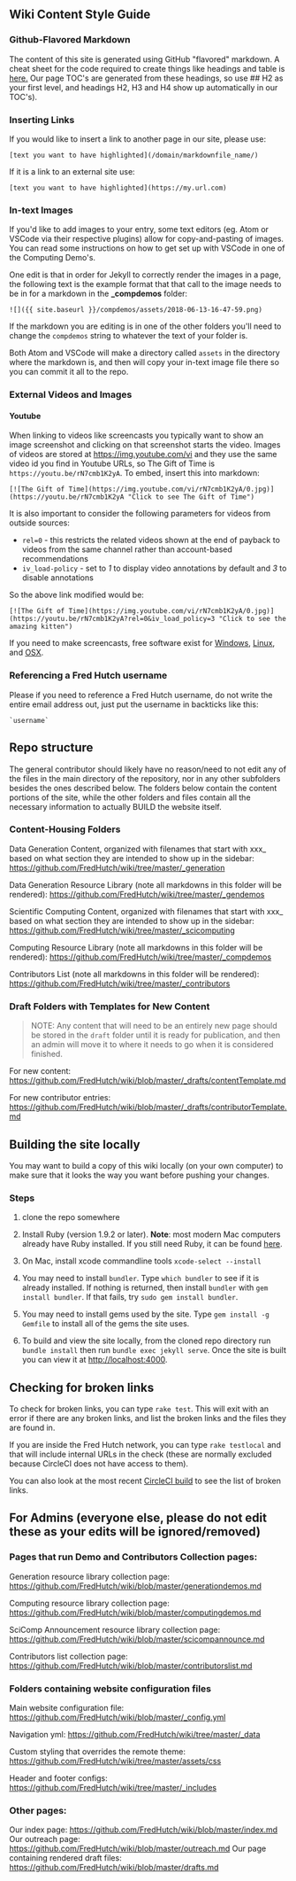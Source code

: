## Wiki Content Style Guide
### Github-Flavored Markdown
The content of this site is generated using GitHub "flavored" markdown.  A cheat sheet for the code required to create things like headings and table is [here.](https://github.com/adam-p/markdown-here/wiki/Markdown-Cheatsheet) Our page TOC's are generated from these headings, so use ## H2 as your first level, and headings H2, H3 and H4 show up automatically in our TOC's).

### Inserting Links

If you would like to insert a link to another page in our site, please use:  
```
[text you want to have highlighted](/domain/markdownfile_name/)
```

If it is a link to an external site use:  
```
[text you want to have highlighted](https://my.url.com)
```


### In-text Images
If you'd like to add images to your entry, some text editors (eg. Atom or VSCode via their respective plugins) allow for copy-and-pasting of images.  You can read some instructions on how to get set up with VSCode in one of the Computing Demo's.  

One edit is that in order for Jekyll to correctly render the images in a page, the following text is the example format that that call to the image needs to be in for a markdown in the **_compdemos** folder:
```
![]({{ site.baseurl }}/compdemos/assets/2018-06-13-16-47-59.png)
```
If the markdown you are editing is in one of the other folders you'll need to change the `compdemos` string to whatever the text of your folder is.  

Both Atom and VSCode will make a directory called `assets` in the directory where the markdown is, and then will copy your in-text image file there so you can commit it all to the repo.  

### External Videos and Images

#### Youtube

When linking to videos like screencasts you typically want to show an image screenshot and clicking on that screenshot starts the video. Images of videos are stored at https://img.youtube.com/vi and they use the same video id you find in Youtube URLs, so The Gift of Time is ```https://youtu.be/rN7cmb1K2yA```. To embed, insert this into markdown:

    [![The Gift of Time](https://img.youtube.com/vi/rN7cmb1K2yA/0.jpg)](https://youtu.be/rN7cmb1K2yA "Click to see The Gift of Time")

It is also important to consider the following parameters for videos from outside sources:
* `rel=0` - this restricts the related videos shown at the end of payback to videos from the same channel rather than account-based recommendations
* `iv_load-policy` - set to *1* to display video annotations by default and *3* to disable annotations

So the above link modified would be:

    [![The Gift of Time](https://img.youtube.com/vi/rN7cmb1K2yA/0.jpg)](https://youtu.be/rN7cmb1K2yA?rel=0&iv_load_policy=3 "Click to see the amazing kitten")

If you need to make screencasts, free software exist for [Windows](https://www.apowersoft.com/free-online-screen-recorder), [Linux](https://launchpad.net/kazam), and [OSX](https://www.webascender.com/blog/free-screencast-software-built-right-mac-os-x/).

### Referencing a Fred Hutch username
Please if you need to reference a Fred Hutch username, do not write the entire email address out, just put the username in backticks like this:

```
`username`
```

## Repo structure
The general contributor should likely have no reason/need to not edit any of the files in the main directory of the repository, nor in any other subfolders besides the ones described below.  The folders below contain the content portions of the site, while the other folders and files contain all the necessary information to actually BUILD the website itself.  

### Content-Housing Folders
Data Generation Content, organized with filenames that start with xxx_ based on what section they are intended to show up in the sidebar: https://github.com/FredHutch/wiki/tree/master/_generation

Data Generation Resource Library (note all markdowns in this folder will be rendered): https://github.com/FredHutch/wiki/tree/master/_gendemos

Scientific Computing Content, organized with filenames that start with xxx_ based on what section they are intended to show up in the sidebar: https://github.com/FredHutch/wiki/tree/master/_scicomputing

Computing Resource Library (note all markdowns in this folder will be rendered): https://github.com/FredHutch/wiki/tree/master/_compdemos

Contributors List (note all markdowns in this folder will be rendered): https://github.com/FredHutch/wiki/tree/master/_contributors


###  Draft Folders with Templates for New Content
>NOTE:  Any content that will need to be an entirely new page should be stored in the `draft` folder until it is ready for publication, and then an admin will move it to where it needs to go when it is considered finished.  

For new content: https://github.com/FredHutch/wiki/blob/master/_drafts/contentTemplate.md

For new contributor entries: https://github.com/FredHutch/wiki/blob/master/_drafts/contributorTemplate.md


## Building the site locally

You may want to build a copy of this wiki locally (on your own computer) to make sure that it looks the way you want before pushing your changes.

### Steps

1. clone the repo somewhere
1. Install Ruby (version 1.9.2 or later).
**Note**: most modern Mac computers already have Ruby installed. If you still need Ruby,
it can be found [here](https://www.ruby-lang.org/en/downloads/).
1. On Mac, install xcode commandline tools `xcode-select --install`

1. You may need to install `bundler`. Type
   `which bundler` to see if it is already
   installed. If nothing is returned, then
   install `bundler` with `gem install bundler`.
   If that fails, try `sudo gem install bundler`.
   
1. You may need to install gems used by the site.
   Type `gem install -g Gemfile` to install all of the gems the site uses.

1. To build and view the site locally, from the cloned repo directory run
   `bundle install` then run `bundle exec jekyll serve`. Once the
   site is built you can view it at
   [http://localhost:4000](http://localhost:4000).


## Checking for broken links
To check for broken links, you can type
`rake test`. This will exit with an error if there
are any broken links, and list the broken
links and the files they are found in.

If you are inside the Fred Hutch network, you can type
`rake testlocal` and that will include internal URLs
in the check (these are normally excluded because CircleCI does
not have access to them).

You can also look at the most recent
[CircleCI build](https://circleci.com/gh/FredHutch/wiki) to see
the list of broken links.


## For Admins (everyone else, please do not edit these as your edits will be ignored/removed)

### Pages that run Demo and Contributors Collection pages:
Generation resource library collection page:  https://github.com/FredHutch/wiki/blob/master/generationdemos.md

Computing resource library collection page:  https://github.com/FredHutch/wiki/blob/master/computingdemos.md

SciComp Announcement resource library collection page:  https://github.com/FredHutch/wiki/blob/master/scicompannounce.md

Contributors list collection page: https://github.com/FredHutch/wiki/blob/master/contributorslist.md

### Folders containing website configuration files
Main website configuration file: https://github.com/FredHutch/wiki/blob/master/_config.yml

Navigation yml:
https://github.com/FredHutch/wiki/tree/master/_data

Custom styling that overrides the remote theme:
https://github.com/FredHutch/wiki/tree/master/assets/css

Header and footer configs:
https://github.com/FredHutch/wiki/tree/master/_includes

### Other pages:
Our index page: https://github.com/FredHutch/wiki/blob/master/index.md
Our outreach page: https://github.com/FredHutch/wiki/blob/master/outreach.md
Our page containing rendered draft files: https://github.com/FredHutch/wiki/blob/master/drafts.md